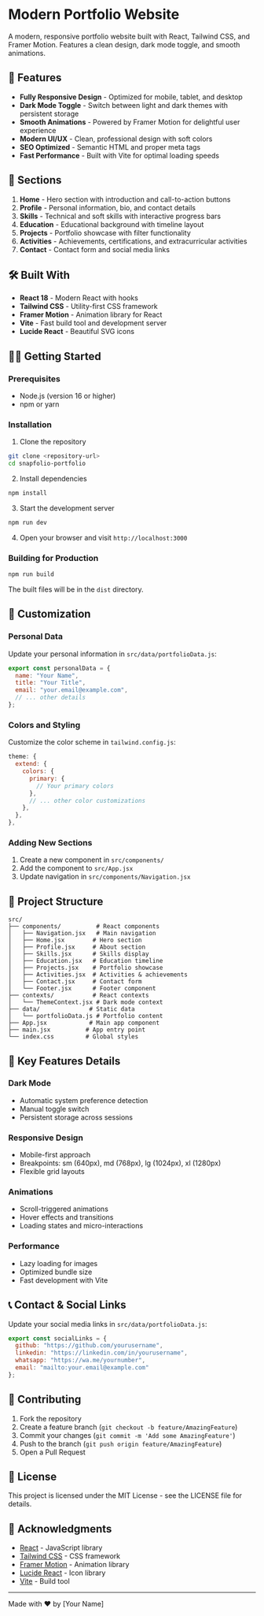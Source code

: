 # Modern Portfolio Website

A modern, responsive portfolio website built with React, Tailwind CSS, and Framer Motion. Features a clean design, dark mode toggle, and smooth animations.

## 🚀 Features

- **Fully Responsive Design** - Optimized for mobile, tablet, and desktop
- **Dark Mode Toggle** - Switch between light and dark themes with persistent storage
- **Smooth Animations** - Powered by Framer Motion for delightful user experience
- **Modern UI/UX** - Clean, professional design with soft colors
- **SEO Optimized** - Semantic HTML and proper meta tags
- **Fast Performance** - Built with Vite for optimal loading speeds

## 📱 Sections

1. **Home** - Hero section with introduction and call-to-action buttons
2. **Profile** - Personal information, bio, and contact details
3. **Skills** - Technical and soft skills with interactive progress bars
4. **Education** - Educational background with timeline layout
5. **Projects** - Portfolio showcase with filter functionality
6. **Activities** - Achievements, certifications, and extracurricular activities
7. **Contact** - Contact form and social media links

## 🛠️ Built With

- **React 18** - Modern React with hooks
- **Tailwind CSS** - Utility-first CSS framework
- **Framer Motion** - Animation library for React
- **Vite** - Fast build tool and development server
- **Lucide React** - Beautiful SVG icons

## 🏃‍♂️ Getting Started

### Prerequisites

- Node.js (version 16 or higher)
- npm or yarn

### Installation

1. Clone the repository
```bash
git clone <repository-url>
cd snapfolio-portfolio
```

2. Install dependencies
```bash
npm install
```

3. Start the development server
```bash
npm run dev
```

4. Open your browser and visit `http://localhost:3000`

### Building for Production

```bash
npm run build
```

The built files will be in the `dist` directory.

## 🎨 Customization

### Personal Data

Update your personal information in `src/data/portfolioData.js`:

```javascript
export const personalData = {
  name: "Your Name",
  title: "Your Title",
  email: "your.email@example.com",
  // ... other details
};
```

### Colors and Styling

Customize the color scheme in `tailwind.config.js`:

```javascript
theme: {
  extend: {
    colors: {
      primary: {
        // Your primary colors
      },
      // ... other color customizations
    },
  },
},
```

### Adding New Sections

1. Create a new component in `src/components/`
2. Add the component to `src/App.jsx`
3. Update navigation in `src/components/Navigation.jsx`

## 📂 Project Structure

```
src/
├── components/          # React components
│   ├── Navigation.jsx   # Main navigation
│   ├── Home.jsx        # Hero section
│   ├── Profile.jsx     # About section
│   ├── Skills.jsx      # Skills display
│   ├── Education.jsx   # Education timeline
│   ├── Projects.jsx    # Portfolio showcase
│   ├── Activities.jsx  # Activities & achievements
│   ├── Contact.jsx     # Contact form
│   └── Footer.jsx      # Footer component
├── contexts/           # React contexts
│   └── ThemeContext.jsx # Dark mode context
├── data/              # Static data
│   └── portfolioData.js # Portfolio content
├── App.jsx            # Main app component
├── main.jsx          # App entry point
└── index.css         # Global styles
```

## 🌟 Key Features Details

### Dark Mode
- Automatic system preference detection
- Manual toggle switch
- Persistent storage across sessions

### Responsive Design
- Mobile-first approach
- Breakpoints: sm (640px), md (768px), lg (1024px), xl (1280px)
- Flexible grid layouts

### Animations
- Scroll-triggered animations
- Hover effects and transitions
- Loading states and micro-interactions

### Performance
- Lazy loading for images
- Optimized bundle size
- Fast development with Vite

## 📞 Contact & Social Links

Update your social media links in `src/data/portfolioData.js`:

```javascript
export const socialLinks = {
  github: "https://github.com/yourusername",
  linkedin: "https://linkedin.com/in/yourusername",
  whatsapp: "https://wa.me/yournumber",
  email: "mailto:your.email@example.com"
};
```

## 🤝 Contributing

1. Fork the repository
2. Create a feature branch (`git checkout -b feature/AmazingFeature`)
3. Commit your changes (`git commit -m 'Add some AmazingFeature'`)
4. Push to the branch (`git push origin feature/AmazingFeature`)
5. Open a Pull Request

## 📄 License

This project is licensed under the MIT License - see the LICENSE file for details.

## 🙏 Acknowledgments

- [React](https://reactjs.org/) - JavaScript library
- [Tailwind CSS](https://tailwindcss.com/) - CSS framework
- [Framer Motion](https://www.framer.com/motion/) - Animation library
- [Lucide React](https://lucide.dev/) - Icon library
- [Vite](https://vitejs.dev/) - Build tool

---

Made with ❤️ by [Your Name]
